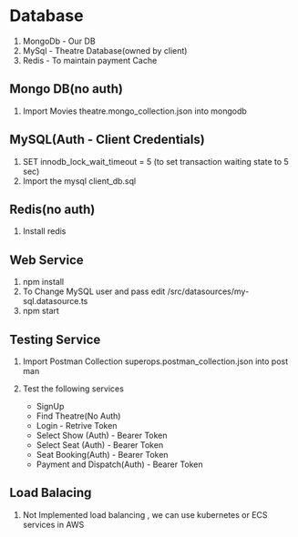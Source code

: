 # Database

1. MongoDb - Our DB
2. MySql - Theatre Database(owned by client)
3. Redis - To maintain payment Cache

Mongo DB(no auth)
-----------------------------------------------------------------------
1. Import Movies theatre.mongo_collection.json into mongodb

MySQL(Auth - Client Credentials)
---------------------------------------------------------------------
1. SET innodb_lock_wait_timeout = 5 (to set transaction waiting state to 5 sec)
2. Import the mysql client_db.sql

Redis(no auth)
----------------------------------------------------------------------
1. Install redis

Web Service
----------------------------------------------------------------------
1. npm  install
2. To Change MySQL user and pass edit /src/datasources/my-sql.datasource.ts
3. npm start

Testing Service
------------------------------------------------------------------------
1. Import Postman Collection superops.postman_collection.json into post man
2. Test the following services

    - SignUp
    - Find Theatre(No Auth)
    - Login - Retrive Token
    - Select Show (Auth) - Bearer Token
    - Select Seat (Auth) - Bearer Token
    - Seat Booking(Auth) - Bearer Token
    - Payment and Dispatch(Auth) - Bearer Token

Load Balacing
--------------------------------------------------------------------------
1. Not Implemented load balancing , we can use kubernetes or ECS services in AWS

